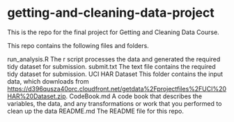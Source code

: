 # getting-and-cleaning-data-project
This is the repo for the final project for Getting and Cleaning Data Course.

This repo contains the following files and folders.

run_analysis.R The r script processes the data and generated the required tidy dataset for submission.
submit.txt The text file contains the required tidy dataset for submission.
UCI HAR Dataset This folder contains the input data, which downloads from https://d396qusza40orc.cloudfront.net/getdata%2Fprojectfiles%2FUCI%20HAR%20Dataset.zip.
CodeBook.md A code book that describes the variables, the data, and any transformations or work that you performed to clean up the data
README.md The README file for this repo.

